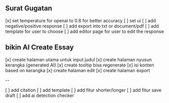 ## Surat Gugatan

[x] set temperature for openai to 0.8 for better accuracy
[ ] set ui
[ ] add negative/positive response
[ ] add export into txt or document/pdf
[ ] add template for user to choose
[ ] add editor page for user to edit the response


## bikin AI Create Essay

[x] create halaman utama untuk input judul
[x] create halaman nyusun kerangka (generated AI)
[x] create tooltip bisa regenerate
[x] isi konten based on kerangka 
[x] create halaman edit
[x] create halaman export

--

[ ] add citation
[ ] add template
[ ] add fitur shorter/longer
[ ] add fitur save draft
[ ] add ai detection checker